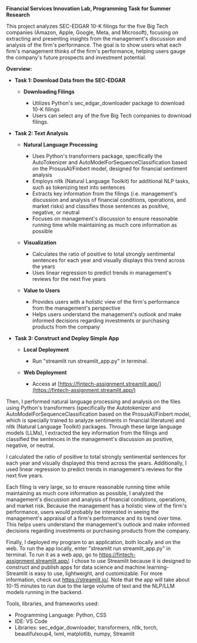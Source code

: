 **Financial Services Innovation Lab, Programming Task for Summer Research**

This project analyzes SEC-EDGAR 10-K filings for the five Big Tech companies (Amazon, Apple, Google, Meta, and Microsoft), focusing on extracting and presenting insights from the management's discussion and analysis of the firm's performance. 
The goal is to show users what each firm's management thinks of the firm's performance, helping users gauge the company's future prospects and investment potential.

**Overview:**

- **Task 1: Download Data from the SEC-EDGAR**

  - **Downloading Filings**

    - Utilizes Python's sec_edgar_downloader package to download 10-K filings
    - Users can select any of the five Big Tech companies to download filings.

- **Task 2: Text Analysis**

  - **Natural Language Processing**

    - Uses Python's transformers package, specifically the AutoTokenizer and AutoModelForSequenceClassification based on the ProsusAI/Finbert model, designed for financial sentiment analysis
    - Employs nltk (Natural Language Toolkit) for additional NLP tasks, such as tokenizing text into sentences
    - Extracts key information from the filings (i.e. management's discussion and analysis of financial conditions, operations, and market risks) and classifies those sentences as positive, negative, or neutral
    - Focuses on management's discussion to ensure reasonable running time while maintaining as much core information as possible

  - **Visualization**

    - Calculates the ratio of positive to total strongly sentimental sentences for each year and visually displays this trend across the years
    - Uses linear regression to predict trends in management's reviews for the next five years

  - **Value to Users**

    - Provides users with a holistic view of the firm's performance from the management's perspective
    - Helps users understand the management's outlook and make informed decisions regarding investments or purchasing products from the company

- **Task 3: Construct and Deploy Simple App**
    
  - **Local Deployment**
    - Run "streamlit run streamlit_app.py" in terminal.

  - **Web Deployment**
    - Access at [https://fintech-assignment.streamlit.app/](https://fintech-assignment.streamlit.app/)

Then, I performed natural language processing and analysis on the files using Python's transformers (specifically the Autotokenizer and AutoModelForSequenceClassification based on the ProsusAI/Finbert model, which is specially trained to analyze sentiments in financial literature)
and nltk (Natural Language Toolkit) packages. Through these large language models (LLMs), I extracted the key information from the filings and classified the sentences in the management's discussion as positive, negative, or neutral. 

I calculated the ratio of positive to total strongly sentimental sentences for each year and visually displayed this trend across the years.
Additionally, I used linear regression to predict trends in management's reviews for the next five years.

Each filing is very large, so to ensure reasonable running time while maintaining as much core information as possible, I analyzed the management's discussion and analysis of financial conditions, operations, and market risk. 
Because the management has a holistic view of the firm's performance, users would probably be interested in seeing the management's appraisal of a firm's performance and its trend over time. 
This helps users understand the management's outlook and make informed decisions regarding investments or purchasing products from the company.

Finally, I deployed my program to an application, both locally and on the web. To run the app locally, enter "streamlit run streamlit_app.py" in terminal. To run it as a web app, go to https://fintech-assignment.streamlit.app/. 
I chose to use Streamlit because it is designed to construct and publish apps for data science and machine learning- Streamlit is easy to use, lightweight, and customizable. For more information, check out https://streamlit.io/. 
Note that the app will take about 10-15 minutes to run due to the large volume of text and the NLP/LLM models running in the backend.

Tools, libraries, and frameworks used: 
- Programming Language: Python, CSS
- IDE: VS Code
- Libraries: sec_edgar_downloader, transformers, nltk, torch, beautifulsoup4, lxml, matplotlib, numpy, Streamlit
